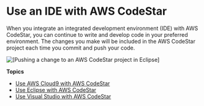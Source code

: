 # Use an IDE with AWS CodeStar<a name="setting-up-ide"></a>

When you integrate an integrated development environment \(IDE\) with AWS CodeStar, you can continue to write and develop code in your preferred environment\. The changes you make will be included in the AWS CodeStar project each time you commit and push your code\.

![\[Pushing a change to an AWS CodeStar project in Eclipse\]](http://docs.aws.amazon.com/codestar/latest/userguide/images/adh-ide-eclipse2.png)

**Topics**
+ [Use AWS Cloud9 with AWS CodeStar](setting-up-ide-cloud9.md)
+ [Use Eclipse with AWS CodeStar](setting-up-ide-ec.md)
+ [Use Visual Studio with AWS CodeStar](setting-up-ide-vs.md)